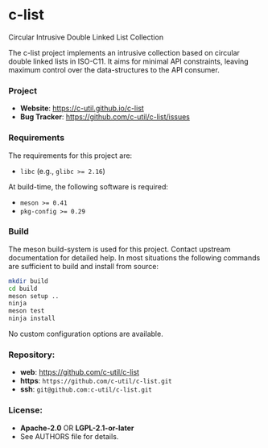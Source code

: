 c-list
======

Circular Intrusive Double Linked List Collection

The c-list project implements an intrusive collection based on circular double
linked lists in ISO-C11. It aims for minimal API constraints, leaving maximum
control over the data-structures to the API consumer.

### Project

 * **Website**: <https://c-util.github.io/c-list>
 * **Bug Tracker**: <https://github.com/c-util/c-list/issues>

### Requirements

The requirements for this project are:

 * `libc` (e.g., `glibc >= 2.16`)

At build-time, the following software is required:

 * `meson >= 0.41`
 * `pkg-config >= 0.29`

### Build

The meson build-system is used for this project. Contact upstream
documentation for detailed help. In most situations the following
commands are sufficient to build and install from source:

```sh
mkdir build
cd build
meson setup ..
ninja
meson test
ninja install
```

No custom configuration options are available.

### Repository:

 - **web**:   <https://github.com/c-util/c-list>
 - **https**: `https://github.com/c-util/c-list.git`
 - **ssh**:   `git@github.com:c-util/c-list.git`

### License:

 - **Apache-2.0** OR **LGPL-2.1-or-later**
 - See AUTHORS file for details.
